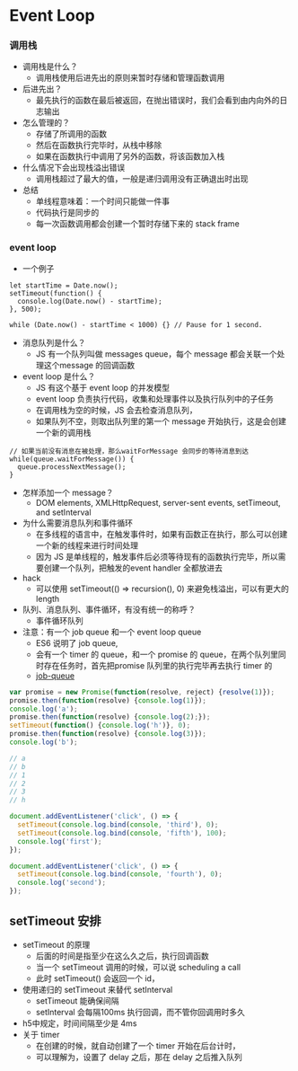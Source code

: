 # Event Loop

### 调用栈

- 调用栈是什么？
    - 调用栈使用后进先出的原则来暂时存储和管理函数调用
- 后进先出？
    - 最先执行的函数在最后被返回，在抛出错误时，我们会看到由内向外的日志输出
- 怎么管理的？
    - 存储了所调用的函数
    - 然后在函数执行完毕时，从栈中移除
    - 如果在函数执行中调用了另外的函数，将该函数加入栈
- 什么情况下会出现栈溢出错误
    - 调用栈超过了最大的值，一般是递归调用没有正确退出时出现
- 总结
    - 单线程意味着：一个时间只能做一件事
    - 代码执行是同步的
    - 每一次函数调用都会创建一个暂时存储下来的 stack frame

### event loop

- 一个例子

```
let startTime = Date.now();
setTimeout(function() {
  console.log(Date.now() - startTime);
}, 500);

while (Date.now() - startTime < 1000) {} // Pause for 1 second.

```

- 消息队列是什么？
    - JS 有一个队列叫做 messages queue，每个 message 都会关联一个处理这个message 的回调函数
- event loop 是什么？
    - JS 有这个基于 event loop 的并发模型
    - event loop 负责执行代码，收集和处理事件以及执行队列中的子任务
    - 在调用栈为空的时候，JS 会去检查消息队列，
    - 如果队列不空，则取出队列里的第一个 message 开始执行，这是会创建一个新的调用栈

```
// 如果当前没有消息在被处理，那么waitForMessage 会同步的等待消息到达
while(queue.waitForMessage()) {
  queue.processNextMessage();
}

```

- 怎样添加一个 message？
    - DOM elements, XMLHttpRequest, server-sent events, setTimeout, and setInterval
- 为什么需要消息队列和事件循环
    - 在多线程的语言中，在触发事件时，如果有函数正在执行，那么可以创建一个新的线程来进行时间处理
    - 因为 JS 是单线程的，触发事件后必须等待现有的函数执行完毕，所以需要创建一个队列，把触发的event handler 全都放进去
- hack
    - 可以使用 setTimeout(() => recursion(), 0) 来避免栈溢出，可以有更大的length
- 队列、消息队列、事件循环，有没有统一的称呼？
    - 事件循环队列
- 注意：有一个 job queue 和一个 event loop queue
    - ES6 说明了 job queue,
    - 会有一个 timer 的 queue，和一个 promise 的 queue，在两个队列里同时存在任务时，首先把promise 队列里的执行完毕再去执行 timer 的
    - [job-queue](http://www.ecma-international.org/ecma-262/6.0/#sec-jobs-and-job-queues)

```jsx
var promise = new Promise(function(resolve, reject) {resolve(1)});
promise.then(function(resolve) {console.log(1)});
console.log('a');
promise.then(function(resolve) {console.log(2);});
setTimeout(function() {console.log('h')}, 0);
promise.then(function(resolve) {console.log(3)});
console.log('b');

// a
// b
// 1
// 2
// 3
// h

```

```jsx
document.addEventListener('click', () => {
  setTimeout(console.log.bind(console, 'third'), 0);
  setTimeout(console.log.bind(console, 'fifth'), 100);
  console.log('first');
});

document.addEventListener('click', () => {
  setTimeout(console.log.bind(console, 'fourth'), 0);
  console.log('second');
});

```

## setTimeout 安排

- setTimeout 的原理
    - 后面的时间是指至少在这么久之后，执行回调函数
    - 当一个 setTimeout 调用的时候，可以说 scheduling a call
    - 此时 setTimeout() 会返回一个 id，
- 使用递归的 setTimeout 来替代 setInterval
    - setTimeout 能确保间隔
    - setInterval 会每隔100ms 执行回调，而不管你回调用时多久
- h5中规定，时间间隔至少是 4ms
- 关于 timer
    - 在创建的时候，就自动创建了一个 timer 开始在后台计时，
    - 可以理解为，设置了 delay 之后，那在 delay 之后推入队列